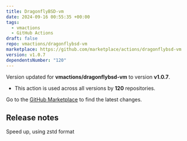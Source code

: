 ```yaml
---
title: DragonflyBSD-vm
date: 2024-09-16 00:55:35 +00:00
tags:
  - vmactions
  - GitHub Actions
draft: false
repo: vmactions/dragonflybsd-vm
marketplace: https://github.com/marketplace/actions/dragonflybsd-vm
version: v1.0.7
dependentsNumber: "120"
---
```



Version updated for **vmactions/dragonflybsd-vm** to version **v1.0.7**.
- This action is used across all versions by **120** repositories.

Go to the [GitHub Marketplace](https://github.com/marketplace/actions/dragonflybsd-vm) to find the latest changes.

## Release notes

Speed up, using zstd format
